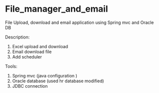 # File_manager_and_email
File Upload, download and email application using Spring mvc and Oracle DB

Description:
1.	Excel upload and download
2.	Email download file 
3.	Add scheduler 

Tools:
1.	Spring mvc (java configuration )
2.	Oracle database (used hr database modified) 
3.	JDBC connection
